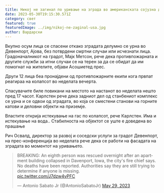 ```yaml
---
title: Никој не загинал по уривање на зграда во американската сојузна држава Ајова
date: 2023-05-30T19:15:30.571Z
category: свет
featured: true
featuredImage: ../img/nikoj-ne-zaginal-usa.jpg
author: Вардарски
---
```

Вкупно осум лица се спасени откако зградата делумно се урна во Девенпорт, Ајова, без потврдени смртни случаи или исчезнати лица. Градоначалникот на градот, Мајк Метсон, рече дека противпожарната и другите служби за итни случаи се на терен за да се обидат да им помогнат на жителите, објави Асошиетед прес.

Други 12 лица беа пронајдени од противпожарните екипи кога првпат реагираа на колапсот во неделата вечерта.

Спасувачите биле повикани на местото на настанот во неделата нешто пред 17 часот. Карлстен рече дека задниот дел од станбениот комплекс се урна и се одвои од зградата, во која се сместени станови на горните катови и деловни објекти на приземје.

Властите открија истекување на гас по колапсот, рече Карлстен. Има и истекување на вода.. Стабилноста на објектот се уште е доведена во прашање

Рич Освалд, директор за развој и соседски услуги за градот Девенпорт, на прес-конференција во неделата рече дека се работи на фасадата на зградата во моментот на уривањето.

<!--StartFragment-->

<blockquote class="twitter-tweet"><p lang="en" dir="ltr">BREAKING: An eighth person was rescued overnight after an apartment building collapsed in Davenport, Iowa, the city&#39;s fire chief says. No deaths have been reported. Authorities say they are still trying to determine if anyone is missing.<br> <a href="https://t.co/J7dzw4vPFC">pic.twitter.com/J7dzw4vPFC</a></p>&mdash; Antonio Sabato Jr (@AntonioSabatoJr) <a href="https://twitter.com/AntonioSabatoJr/status/1663165912285863936?ref_src=twsrc%5Etfw">May 29, 2023</a></blockquote> <script async src="https://platform.twitter.com/widgets.js" charset="utf-8"></script>

<!--EndFragment-->